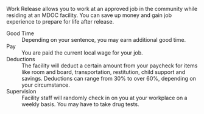 Work Release allows you to work at an approved job in the community while residing at an MDOC facility. You can save up money and gain job experience to prepare for life after release.

<dl>
<dt>Good Time</dt>
<dd>Depending on your sentence, you may earn additional good time.</dd>
<dt>Pay</dt>
<dd>You are paid the current local wage for your job.</dd>
<dt>Deductions</dt>
<dd>The facility will deduct a certain amount from your paycheck for items like room and board, transportation, restitution, child support and savings. Deductions can range from 30% to over 60%, depending on your circumstance.</dd>
<dt>Supervision</dt>
<dd>Facility staff will randomly check in on you at your workplace on a weekly basis. You may have to take drug tests.</dd>
</dl>
